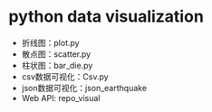 # python data visualization
- 折线图：plot.py
- 散点图：scatter.py
- 柱状图：bar_die.py
- csv数据可视化：Csv.py
- json数据可视化：json_earthquake
- Web API: repo_visual
